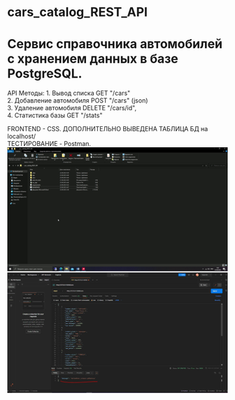 # cars_catalog_REST_API
# Cервис справочника автомобилей с хранением данных в базе PostgreSQL.

API
Методы: 1. Вывод списка GET "/cars"  
        2. Добавление автомобиля POST "/cars" (json)  
        3. Удаление автомобиля DELETE "/cars/id",  
        4. Статистика базы GET "/stats"  

FRONTEND - CSS. ДОПОЛНИТЕЛЬНО ВЫВЕДЕНА ТАБЛИЦА БД на localhost/  
ТЕСТИРОВАНИЕ -  Postman.  
![](https://github.com/DanZak91/cars_catalog_REST_API/blob/main/cars_cat.gif)
![](https://github.com/DanZak91/cars_catalog_REST_API/blob/main/picture/post_.JPG)
